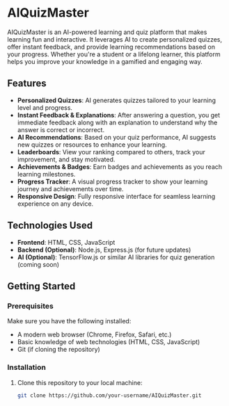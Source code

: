 # AIQuizMaster

AIQuizMaster is an AI-powered learning and quiz platform that makes learning fun and interactive. It leverages AI to create personalized quizzes, offer instant feedback, and provide learning recommendations based on your progress. Whether you're a student or a lifelong learner, this platform helps you improve your knowledge in a gamified and engaging way.

## Features
- **Personalized Quizzes**: AI generates quizzes tailored to your learning level and progress.
- **Instant Feedback & Explanations**: After answering a question, you get immediate feedback along with an explanation to understand why the answer is correct or incorrect.
- **AI Recommendations**: Based on your quiz performance, AI suggests new quizzes or resources to enhance your learning.
- **Leaderboards**: View your ranking compared to others, track your improvement, and stay motivated.
- **Achievements & Badges**: Earn badges and achievements as you reach learning milestones.
- **Progress Tracker**: A visual progress tracker to show your learning journey and achievements over time.
- **Responsive Design**: Fully responsive interface for seamless learning experience on any device.

## Technologies Used
- **Frontend**: HTML, CSS, JavaScript
- **Backend (Optional)**: Node.js, Express.js (for future updates)
- **AI (Optional)**: TensorFlow.js or similar AI libraries for quiz generation (coming soon)

## Getting Started

### Prerequisites
Make sure you have the following installed:
- A modern web browser (Chrome, Firefox, Safari, etc.)
- Basic knowledge of web technologies (HTML, CSS, JavaScript)
- Git (if cloning the repository)

### Installation
1. Clone this repository to your local machine:
   ```bash
   git clone https://github.com/your-username/AIQuizMaster.git
